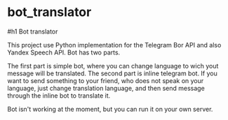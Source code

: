 # bot_translator
#h1 Bot translator



This project use Python implementation for the Telegram Bor API and also Yandex Speech API.
Bot has two parts. 

The first part is simple bot, where you can change language to wich yout message will be translated. The second part is inline telegram bot. If you want to send something to your friend, who does not speak on your language, just change translation language, and then send message through the inline bot to translate it.

Bot isn't working at the moment, but you can run it on your own server.
